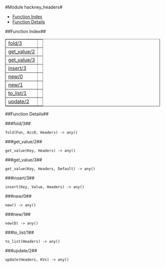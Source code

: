 

#Module hackney_headers#
* [Function Index](#index)
* [Function Details](#functions)


<a name="index"></a>

##Function Index##


<table width="100%" border="1" cellspacing="0" cellpadding="2" summary="function index"><tr><td valign="top"><a href="#fold-3">fold/3</a></td><td></td></tr><tr><td valign="top"><a href="#get_value-2">get_value/2</a></td><td></td></tr><tr><td valign="top"><a href="#get_value-3">get_value/3</a></td><td></td></tr><tr><td valign="top"><a href="#insert-3">insert/3</a></td><td></td></tr><tr><td valign="top"><a href="#new-0">new/0</a></td><td></td></tr><tr><td valign="top"><a href="#new-1">new/1</a></td><td></td></tr><tr><td valign="top"><a href="#to_list-1">to_list/1</a></td><td></td></tr><tr><td valign="top"><a href="#update-2">update/2</a></td><td></td></tr></table>


<a name="functions"></a>

##Function Details##

<a name="fold-3"></a>

###fold/3##


`fold(Fun, Acc0, Headers) -> any()`

<a name="get_value-2"></a>

###get_value/2##


`get_value(Key, Headers) -> any()`

<a name="get_value-3"></a>

###get_value/3##


`get_value(Key, Headers, Default) -> any()`

<a name="insert-3"></a>

###insert/3##


`insert(Key, Value, Headers) -> any()`

<a name="new-0"></a>

###new/0##


`new() -> any()`

<a name="new-1"></a>

###new/1##


`new(D) -> any()`

<a name="to_list-1"></a>

###to_list/1##


`to_list(Headers) -> any()`

<a name="update-2"></a>

###update/2##


`update(Headers, KVs) -> any()`


